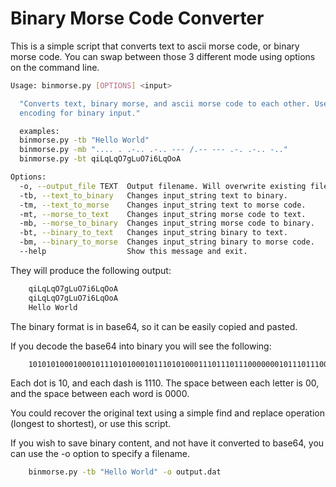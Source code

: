 # Binary Morse Code Converter
This is a simple script that converts text to ascii morse code, or binary morse code. You can swap between those 3 different mode using options on the command line.

```bash
Usage: binmorse.py [OPTIONS] <input>

  "Converts text, binary morse, and ascii morse code to each other. Use base64
  encoding for binary input."

  examples:
  binmorse.py -tb "Hello World"
  binmorse.py -mb ".... . .-.. .-.. --- /.-- --- .-. .-.. -.."
  binmorse.py -bt qiLqLqO7gLuO7i6LqOoA

Options:
  -o, --output_file TEXT  Output filename. Will overwrite existing files.
  -tb, --text_to_binary   Changes input_string text to binary.
  -tm, --text_to_morse    Changes input_string text to morse code.
  -mt, --morse_to_text    Changes input_string morse code to text.
  -mb, --morse_to_binary  Changes input_string morse code to binary.
  -bt, --binary_to_text   Changes input_string binary to text.
  -bm, --binary_to_morse  Changes input_string binary to morse code.
  --help                  Show this message and exit.

```
They will produce the following output:

```bash
    qiLqLqO7gLuO7i6LqOoA
    qiLqLqO7gLuO7i6LqOoA
    Hello World
 ```
The binary format is in base64, so it can be easily copied and pasted.

If you decode the base64 into binary you will see the following:
```bash
    101010100010001011101010001011101010001110111011100000001011101110001110111011100010111010001011101010001110101000000000
```
Each dot is 10, and each dash is 1110. The space between each letter is 00, and the space between each word is 0000.

You could recover the original text using a simple find and replace operation (longest to shortest), or use this script.

If you wish to save binary content, and not have it converted to base64, you can use the -o option to specify a filename.

```bash
    binmorse.py -tb "Hello World" -o output.dat
```